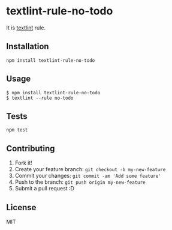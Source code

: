 # textlint-rule-no-todo

It is [textlint](https://github.com/azu/textlint "textlint") rule.

## Installation

    npm install textlint-rule-no-todo

## Usage

    $ npm install textlint-rule-no-todo
    $ textlint --rule no-todo

## Tests

    npm test

## Contributing

1. Fork it!
2. Create your feature branch: `git checkout -b my-new-feature`
3. Commit your changes: `git commit -am 'Add some feature'`
4. Push to the branch: `git push origin my-new-feature`
5. Submit a pull request :D

## License

MIT